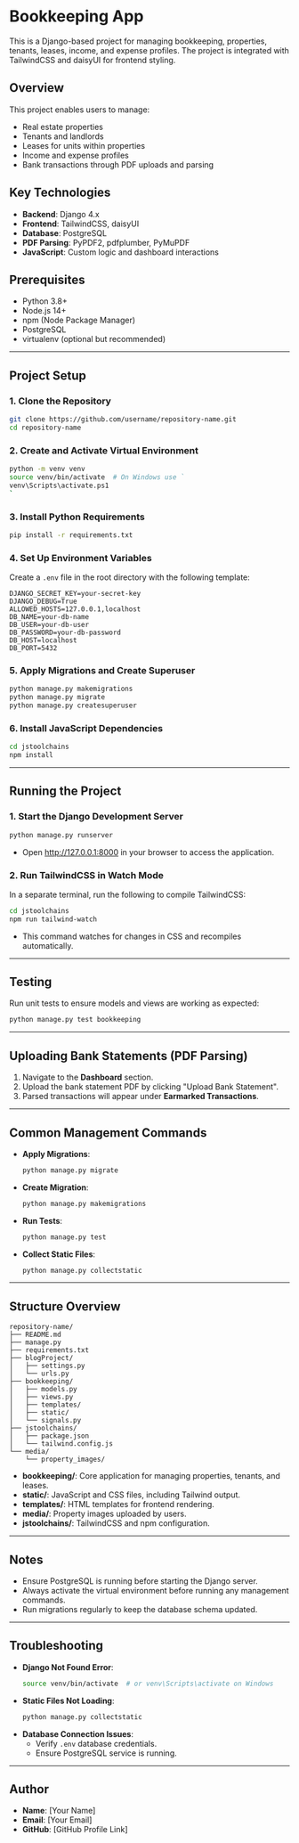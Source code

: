 # Bookkeeping App

This is a Django-based project for managing bookkeeping, properties, tenants, leases, income, and expense profiles. The project is integrated with TailwindCSS and daisyUI for frontend styling.

## Overview
This project enables users to manage:
- Real estate properties
- Tenants and landlords
- Leases for units within properties
- Income and expense profiles
- Bank transactions through PDF uploads and parsing

## Key Technologies
- **Backend**: Django 4.x
- **Frontend**: TailwindCSS, daisyUI
- **Database**: PostgreSQL
- **PDF Parsing**: PyPDF2, pdfplumber, PyMuPDF
- **JavaScript**: Custom logic and dashboard interactions

## Prerequisites
- Python 3.8+
- Node.js 14+
- npm (Node Package Manager)
- PostgreSQL
- virtualenv (optional but recommended)

---

## Project Setup

### 1. Clone the Repository
```bash
git clone https://github.com/username/repository-name.git
cd repository-name
```

### 2. Create and Activate Virtual Environment
```bash
python -m venv venv
source venv/bin/activate  # On Windows use `
venv\Scripts\activate.ps1
`
```

### 3. Install Python Requirements
```bash
pip install -r requirements.txt
```

### 4. Set Up Environment Variables
Create a `.env` file in the root directory with the following template:

```env
DJANGO_SECRET_KEY=your-secret-key
DJANGO_DEBUG=True
ALLOWED_HOSTS=127.0.0.1,localhost
DB_NAME=your-db-name
DB_USER=your-db-user
DB_PASSWORD=your-db-password
DB_HOST=localhost
DB_PORT=5432
```

### 5. Apply Migrations and Create Superuser
```bash
python manage.py makemigrations
python manage.py migrate
python manage.py createsuperuser
```

### 6. Install JavaScript Dependencies
```bash
cd jstoolchains
npm install
```

---

## Running the Project

### 1. Start the Django Development Server
```bash
python manage.py runserver
```
- Open http://127.0.0.1:8000 in your browser to access the application.

### 2. Run TailwindCSS in Watch Mode
In a separate terminal, run the following to compile TailwindCSS:
```bash
cd jstoolchains
npm run tailwind-watch
```
- This command watches for changes in CSS and recompiles automatically.

---

## Testing
Run unit tests to ensure models and views are working as expected:
```bash
python manage.py test bookkeeping
```

---

## Uploading Bank Statements (PDF Parsing)
1. Navigate to the **Dashboard** section.
2. Upload the bank statement PDF by clicking "Upload Bank Statement".
3. Parsed transactions will appear under **Earmarked Transactions**.

---

## Common Management Commands
- **Apply Migrations**:
  ```bash
  python manage.py migrate
  ```
- **Create Migration**:
  ```bash
  python manage.py makemigrations
  ```
- **Run Tests**:
  ```bash
  python manage.py test
  ```
- **Collect Static Files**:
  ```bash
  python manage.py collectstatic
  ```

---

## Structure Overview
```
repository-name/
├── README.md
├── manage.py
├── requirements.txt
├── blogProject/
│   ├── settings.py
│   └── urls.py
├── bookkeeping/
│   ├── models.py
│   ├── views.py
│   ├── templates/
│   ├── static/
│   └── signals.py
├── jstoolchains/
│   ├── package.json
│   └── tailwind.config.js
└── media/
    └── property_images/
```

- **bookkeeping/**: Core application for managing properties, tenants, and leases.
- **static/**: JavaScript and CSS files, including Tailwind output.
- **templates/**: HTML templates for frontend rendering.
- **media/**: Property images uploaded by users.
- **jstoolchains/**: TailwindCSS and npm configuration.

---

## Notes
- Ensure PostgreSQL is running before starting the Django server.
- Always activate the virtual environment before running any management commands.
- Run migrations regularly to keep the database schema updated.

---

## Troubleshooting
- **Django Not Found Error**:
  ```bash
  source venv/bin/activate  # or venv\Scripts\activate on Windows
  ```
- **Static Files Not Loading**:
  ```bash
  python manage.py collectstatic
  ```
- **Database Connection Issues**:
  - Verify `.env` database credentials.
  - Ensure PostgreSQL service is running.

---

## Author
- **Name**: [Your Name]
- **Email**: [Your Email]
- **GitHub**: [GitHub Profile Link]


